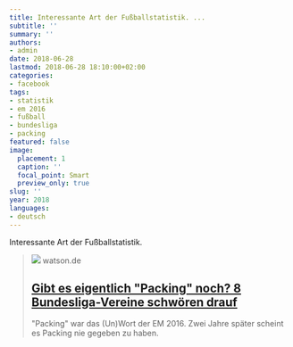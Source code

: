 ```yaml
---
title: Interessante Art der Fußballstatistik. ...
subtitle: ''
summary: ''
authors:
- admin
date: 2018-06-28
lastmod: 2018-06-28 18:10:00+02:00
categories:
- facebook
tags:
- statistik
- em 2016
- fußball
- bundesliga
- packing
featured: false
image:
  placement: 1
  caption: ''
  focal_point: Smart
  preview_only: true
slug: ''
year: 2018
languages:
- deutsch
---
```


Interessante Art der Fußballstatistik.
> [![](https://www.watson.de/imgdb/58e8/Qx,F,41,0,1063,598,476,249,190,99/515428080256524)](https://www.watson.de/sport/interview/458713925-gibt-es-eigentlich-packing-noch-8-bundesliga-vereine-schwoeren-drauf)
> watson.de
> ## [Gibt es eigentlich "Packing" noch? 8 Bundesliga-Vereine schwören drauf](https://www.watson.de/sport/interview/458713925-gibt-es-eigentlich-packing-noch-8-bundesliga-vereine-schwoeren-drauf)
>
>"Packing" war das (Un)Wort der EM 2016. Zwei Jahre später scheint es Packing nie gegeben zu haben.